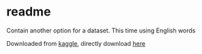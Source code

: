 # readme

Contain another option for a dataset. This time using English words

Downloaded from [kaggle](https://www.kaggle.com/datasets/arnavsharmaas/words-and-their-syllables/data), directly download [here](https://www.kaggle.com/datasets/arnavsharmaas/words-and-their-syllables/download?datasetVersionNumber=1)

